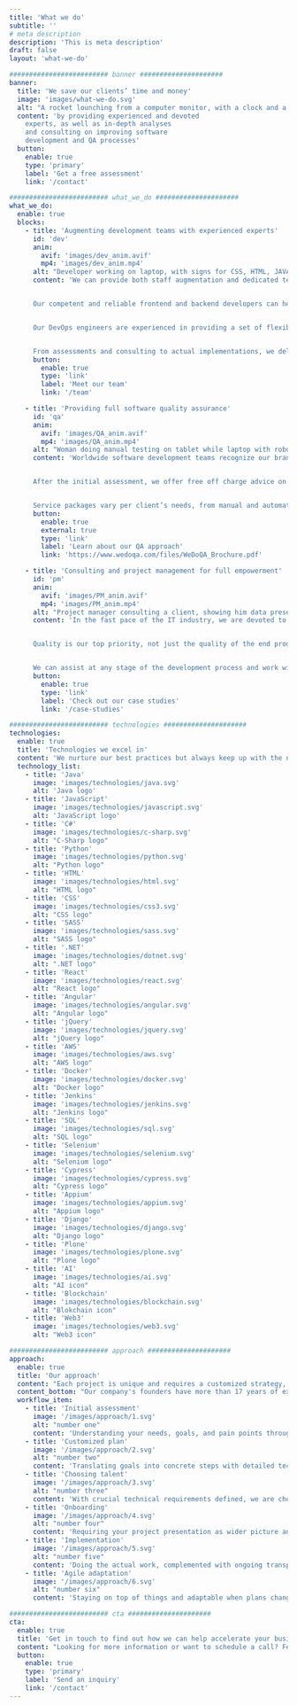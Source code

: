 ```yaml
---
title: 'What we do'
subtitle: ''
# meta description
description: 'This is meta description'
draft: false
layout: 'what-we-do'

######################### banner #####################
banner:
  title: 'We save our clients’ time and money'
  image: 'images/what-we-do.svg'
  alt: "A rocket lounching from a computer monitor, with a clock and a calendar on the wall."
  content: 'by providing experienced and devoted
    experts, as well as in-depth analyses
    and consulting on improving software
    development and QA processes'
  button:
    enable: true
    type: 'primary'
    label: 'Get a free assessment'
    link: '/contact'

######################### what_we_do #####################
what_we_do:
  enable: true
  blocks:
    - title: 'Augmenting development teams with experienced experts'
      id: 'dev'
      anim:
        avif: 'images/dev_anim.avif'
        mp4: 'images/dev_anim.mp4'
      alt: "Developer working on laptop, with signs for CSS, HTML, JAVA and JS around him."
      content: 'We can provide both staff augmentation and dedicated teams, depending on your needs.


      Our competent and reliable frontend and backend developers can help your ideas come to life and create top quality web solutions.


      Our DevOps engineers are experienced in providing a set of flexible services designed to enable you to build and deliver products faster and more reliably.


      From assessments and consulting to actual implementations, we deliver the most powerful development solutions.'
      button:
        enable: true
        type: 'link'
        label: 'Meet our team'
        link: '/team'

    - title: 'Providing full software quality assurance'
      id: 'qa'
      anim:
        avif: 'images/QA_anim.avif'
        mp4: 'images/QA_anim.mp4'
      alt: "Woman doing manual testing on tablet while laptop with robot hand with magnifying glass is doing automation testing, finding a bug in the code."
      content: 'Worldwide software development teams recognize our brand, [WeDoQA](https://www.wedoqa.com), as a reputable international supplier of QA services. Our experience with a variety of technologies guarantees that you have access to the finest options for any type of project.


      After the initial assessment, we offer free off charge advice on the best way to incorporate QA into your development process. With our dedication to clear communication, we know the questions to ask to hit the ground running.


      Service packages vary per client’s needs, from manual and automated quality assurance, QA lead, project consulting to full project management.'
      button:
        enable: true
        external: true
        type: 'link'
        label: 'Learn about our QA approach'
        link: 'https://www.wedoqa.com/files/WeDoQA_Brochure.pdf'

    - title: 'Consulting and project management for full empowerment'
      id: 'pm'
      anim:
        avif: 'images/PM_anim.avif'
        mp4: 'images/PM_anim.mp4'
      alt: "Project manager consulting a client, showing him data presented through graphs and charts."
      content: 'In the fast pace of the IT industry, we are devoted to helping our clients use their resources as efficiently as possible.


      Quality is our top priority, not just the quality of the end product but also the quality of the entire process and collaboration. We are passionate about making your ideas come to life while taking the business side of the project into account too.


      We can assist at any stage of the development process and work with your team within any type of project management methodology including Agile, Scrum, Kanban, and traditional.'
      button:
        enable: true
        type: 'link'
        label: 'Check out our case studies'
        link: '/case-studies'

######################### technologies #####################
technologies:
  enable: true
  title: 'Technologies we excel in'
  content: 'We nurture our best practices but always keep up with the newest technologies.'
  technology_list:
    - title: 'Java'
      image: 'images/technologies/java.svg'
      alt: 'Java logo'
    - title: 'JavaScript'
      image: 'images/technologies/javascript.svg'
      alt: 'JavaScript logo'
    - title: 'C#'
      image: 'images/technologies/c-sharp.svg'
      alt: "C-Sharp logo"
    - title: 'Python'
      image: 'images/technologies/python.svg'
      alt: "Python logo"
    - title: 'HTML'
      image: 'images/technologies/html.svg'
      alt: "HTML logo"
    - title: 'CSS'
      image: 'images/technologies/css3.svg'
      alt: "CSS logo"
    - title: 'SASS'
      image: 'images/technologies/sass.svg'
      alt: "SASS logo"
    - title: '.NET'
      image: 'images/technologies/dotnet.svg'
      alt: ".NET logo"
    - title: 'React'
      image: 'images/technologies/react.svg'
      alt: "React logo"
    - title: 'Angular'
      image: 'images/technologies/angular.svg'
      alt: "Angular logo"
    - title: 'jQuery'
      image: 'images/technologies/jquery.svg'
      alt: "jQuery logo"
    - title: 'AWS'
      image: 'images/technologies/aws.svg'
      alt: "AWS logo"
    - title: 'Docker'
      image: 'images/technologies/docker.svg'
      alt: "Docker logo"
    - title: 'Jenkins'
      image: 'images/technologies/jenkins.svg'
      alt: "Jenkins logo"
    - title: 'SQL'
      image: 'images/technologies/sql.svg'
      alt: "SQL logo"
    - title: 'Selenium'
      image: 'images/technologies/selenium.svg'
      alt: "Selenium logo"
    - title: 'Cypress'
      image: 'images/technologies/cypress.svg'
      alt: "Cypress logo"
    - title: 'Appium'
      image: 'images/technologies/appium.svg'
      alt: "Appium logo"
    - title: 'Django'
      image: 'images/technologies/django.svg'
      alt: "Django logo"
    - title: 'Plone'
      image: 'images/technologies/plone.svg'
      alt: "Plone logo"
    - title: 'AI'
      image: 'images/technologies/ai.svg'
      alt: "AI icon"
    - title: 'Blockchain'
      image: 'images/technologies/blockchain.svg'
      alt: "Blokchain icon"
    - title: 'Web3'
      image: 'images/technologies/web3.svg'
      alt: "Web3 icon"

######################### approach #####################
approach:
  enable: true
  title: 'Our approach'
  content: "Each project is unique and requires a customized strategy, but what guides us through every communication and relationship is our in-depth domain experience, thoroughness in everything we do, transparency, and taking the human aspect into account. These are just a few of the [values](/our-story#values) we uphold and live by every day."
  content_bottom: "Our company's founders have more than 17 years of experience in each stage of the development and testing processes and are proficient in the procedures themselves. They are the ones who go through all the motions of an initial meeting, assessment, planning, and choosing the perfect team for you."
  workflow_item:
    - title: 'Initial assessment'
      image: '/images/approach/1.svg'
      alt: "number one"
      content: 'Understanding your needs, goals, and pain points through a detailed interview and in-depth research'
    - title: 'Customized plan'
      image: '/images/approach/2.svg'
      alt: "number two"
      content: 'Translating goals into concrete steps with detailed technical specifications, based on our expertise'
    - title: 'Choosing talent'
      image: '/images/approach/3.svg'
      alt: "number three"
      content: 'With crucial technical requirements defined, we are choosing the most suitable talent for your project'
    - title: 'Onboarding'
      image: '/images/approach/4.svg'
      alt: "number four"
      content: 'Requiring your project presentation as wider picture and also defining the specific tasks that will be performed'
    - title: 'Implementation'
      image: '/images/approach/5.svg'
      alt: "number five"
      content: 'Doing the actual work, complemented with ongoing transparent communication and regular reporting'
    - title: 'Agile adaptation'
      image: '/images/approach/6.svg'
      alt: "number six"
      content: 'Staying on top of things and adaptable when plans change, whether it is about the requirements or the team structure'

######################### cta #####################
cta:
  enable: true
  title: 'Get in touch to find out how we can help accelerate your business growth'
  content: "Looking for more information or want to schedule a call? Feel free to contact us, and we will follow up with you as soon as possible."
  button:
    enable: true
    type: 'primary'
    label: 'Send an inquiry'
    link: '/contact'
---
```

